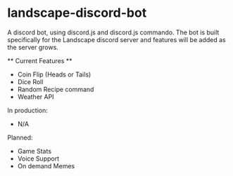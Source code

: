 # landscape-discord-bot
A discord bot, using discord.js and discord.js commando. The bot is built specifically for the Landscape discord server and features will be added as the server grows.

** Current Features **
- Coin Flip (Heads or Tails)
- Dice Roll 
- Random Recipe command
- Weather API

In production:
- N/A

Planned:
- Game Stats
- Voice Support
- On demand Memes
